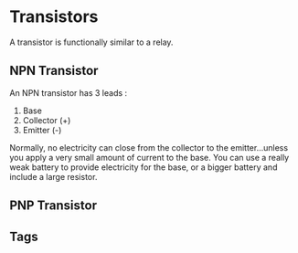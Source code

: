 # Transistors

A transistor is functionally similar to a relay.  

## NPN Transistor
An NPN transistor has 3 leads :  
1. Base  
2. Collector (+)  
3. Emitter (-)  

Normally, no electricity can close from the collector to the emitter...unless you apply a very small amount of current to the base. You can use a really weak battery to provide electricity for the base, or a bigger battery and include a large resistor.  

## PNP Transistor

## Tags
